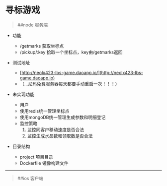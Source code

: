 # 寻标游戏

> ##node 服务端 

   - 功能 
     -  /getmarks 获取坐标点
     -  /pickup/:key 拾取一个坐标点，key由/getmarks返回
      
   - 测试地址 
     -  [http://neolx423-lbs-game.daoapp.io/](http://neolx423-lbs-game.daoapp.io)
     -  （...尼玛免费服务器每天都要手动重启一次！！！）

   - 未实现功能 
     - 用户
     - 使用redis统一管理坐标点
     - 使用mongoDB统一管理生成参数和明细登记
     - 监控策略
          1. 监控同客户移动速度是否合法
          2. 监控生成水晶数和领取数是否合法

   - 目录结构
      - project 项目目录
      - Dockerfile 镜像构建文件

----------

> ##ios 客户端

